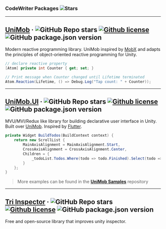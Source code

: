 ### CodeWriter Packages ![Stars](https://img.shields.io/github/stars/codewriter-packages?style=social)

<hr>

## [UniMob](https://github.com/codewriter-packages/UniMob) &middot; ![GitHub Repo stars](https://img.shields.io/github/stars/codewriter-packages/unimob?style=flat-square) [![Github license](https://img.shields.io/github/license/codewriter-packages/UniMob.svg?style=flat-square)](#) ![GitHub package.json version](https://img.shields.io/github/package-json/v/codewriter-packages/UniMob?style=flat-square)
Modern reactive programming library. UniMob inspired by [MobX](https://github.com/mobxjs/mobx) and adapts the principles of object-oriented reactive programming for Unity.

```csharp
// declare reactive property
[Atom] private int Counter { get; set; }

// Print message when Counter changed until Lifetime terminated
Atom.Reaction(Lifetime, () => Debug.Log("Tap count: " + Counter));
```

<hr>

## [UniMob.UI](https://github.com/codewriter-packages/unimob.ui) &middot; ![GitHub Repo stars](https://img.shields.io/github/stars/codewriter-packages/unimob.ui?style=flat-square) [![Github license](https://img.shields.io/github/license/codewriter-packages/UniMob.UI.svg?style=flat-square)](#) ![GitHub package.json version](https://img.shields.io/github/package-json/v/codewriter-packages/UniMob.UI?style=flat-square)
MVU/MVI/Redux like library for building declarative user interface in Unity. Built over [UniMob](https://github.com/codewriter-packages/UniMob). Inspired by [Flutter](https://github.com/flutter/flutter).

```csharp
private Widget BuildTodos(BuildContext context) {
    return new ScrollList {
        MainAxisAlignment = MainAxisAlignment.Start,
        CrossAxisAlignment = CrossAxisAlignment.Center,
        Children = {
            _todoList.Todos.Where(todo => todo.Finished).Select(todo => new TodoWidget(todo.Id))
        }
    };
}
```

> More examples can be found in the **[UniMob Samples](https://github.com/codewriter-packages/UniMob.UI-Samples#readme)** repository

<hr>

## [Tri Inspector](https://github.com/codewriter-packages/Tri-Inspector) &middot; ![GitHub Repo stars](https://img.shields.io/github/stars/codewriter-packages/Tri-Inspector?style=flat-square) [![Github license](https://img.shields.io/github/license/codewriter-packages/Tri-Inspector.svg?style=flat-square)](#) ![GitHub package.json version](https://img.shields.io/github/package-json/v/codewriter-packages/Tri-Inspector?style=flat-square)
Free and open-source library that improves unity inspector.
